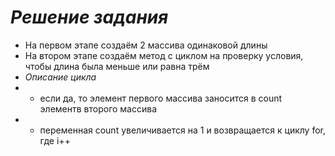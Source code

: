 # *Решение задания*
* На первом этапе создаём 2 массива одинаковой длины
* На втором этапе создаём метод с циклом на проверку условия, чтобы длина была меньше или равна трём
* *Описание цикла*
* * если да, то элемент первого массива заносится в count элементв второго массива
* * переменная count увеличивается на 1 и возвращается к циклу for, где i++